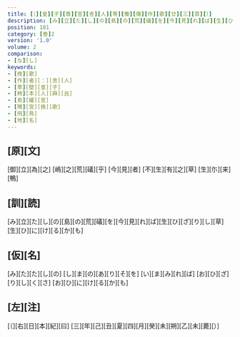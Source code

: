 ```yaml
---
title: [（][皇][子][尊][宮][舎][人][等][慟][傷][作][歌][廿][三][首][）]
description: [み][立][た][し][の][島][の][荒][礒][を][今][見][れ][ば][生][ひ][ざ][り][し][草][生][ひ][に][け][る][か][も]
position: 181
category: [巻]2
version: '1.0'
volume: 2
comparison:
- [な][し]
keywords:
- [挽][歌]
- [作][者][：][舎][人]
- [草][壁][皇][子]
- [柿][本][人][麻][呂]
- [島][嬥][宮]
- [殯][宮][挽][歌]
- [飛][鳥]
- [地][名]
---
```


## [原][文]

[御][立][為][之] [嶋][之][荒][礒][乎] [今][見][者] [不][生][有][之][草] [生][尓][来][鴨]

## [訓][読]

[み][立][た][し][の][島][の][荒][礒][を][今][見][れ][ば][生][ひ][ざ][り][し][草][生][ひ][に][け][る][か][も]

## [仮][名]

[み][た][た][し][の] [し][ま][の][あ][り][そ][を] [い][ま][み][れ][ば] [お][ひ][ざ][り][し][く][さ] [お][ひ][に][け][る][か][も]

## [左][注]

[（][右][日][本][紀][曰] [三][年][己][丑][夏][四][月][癸][未][朔][乙][未][薨][）]
